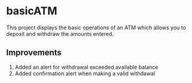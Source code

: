 # basicATM
This project displays the basic operations of an ATM which allows you to deposit and withdraw the amounts entered.
## Improvements
1. Added an alert for withdrawal exceeded available balance
2. Added confirmation alert when making a valid withdawal